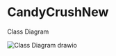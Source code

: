 # CandyCrushNew
Class Diagram

![Class Diagram drawio](https://user-images.githubusercontent.com/90541891/176990751-840dbc6a-5109-489e-bec8-83b1548669e0.png)

